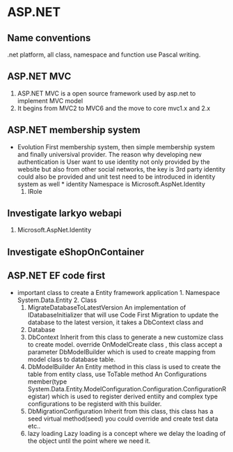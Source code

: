 # ASP.NET
## Name conventions
  .net platform, all class, namespace and function use Pascal writing.
## ASP.NET MVC
  1. ASP.NET MVC is a open source framework used by asp.net to implement MVC model
  2. It begins from MVC2 to MVC6 and the move to core mvc1.x and 2.x


## ASP.NET membership system
   * Evolution
    First membership system, then simple membership system and finally universival provider.
    The reason why developing new authentication is User want to use identity not only provided by the  website but also from other social networks, the key is 3rd party identity could also be provided  and unit test need to be introduced in identity system as well
    * identity
      Namespace is Microsoft.AspNet.Identity
      1. IRole
## Investigate larkyo webapi
   1. Microsoft.AspNet.Identity
## Investigate eShopOnContainer

## ASP.NET EF code first
   * important class to create a Entity framework application
    1. Namespace
     System.Data.Entity
    2. Class
      1. MigrateDatabaseToLatestVersion
         An implementation of IDatabaseInitializer<TContext> that will use Code First Migration to update the database to the latest version, it takes a DbContext class and
      2. Database
      3. DbContext
         Inherit from this class to generate a new customize class to create model.
         override OnModelCreate class , this class accept a parameter DbModelBuilder which is used to create mapping from model class to database table.
      4. DbModelBuilder
         An Entity method in this class is used to create the table from entity class, use ToTable method
         An Configurations member(type System.Data.Entity.ModelConfiguration.Configuration.ConfigurationRegistar) which is used to register derived entiity and complex type configurations to be registerd with this builder.
      5. DbMigrationConfiguration
         Inherit from this class, this class has a seed virtual method(seed) you could override and create test data etc..
      6. lazy loading
         Lazy loading is a concept where we delay the loading of the object until the point where we need it. 
